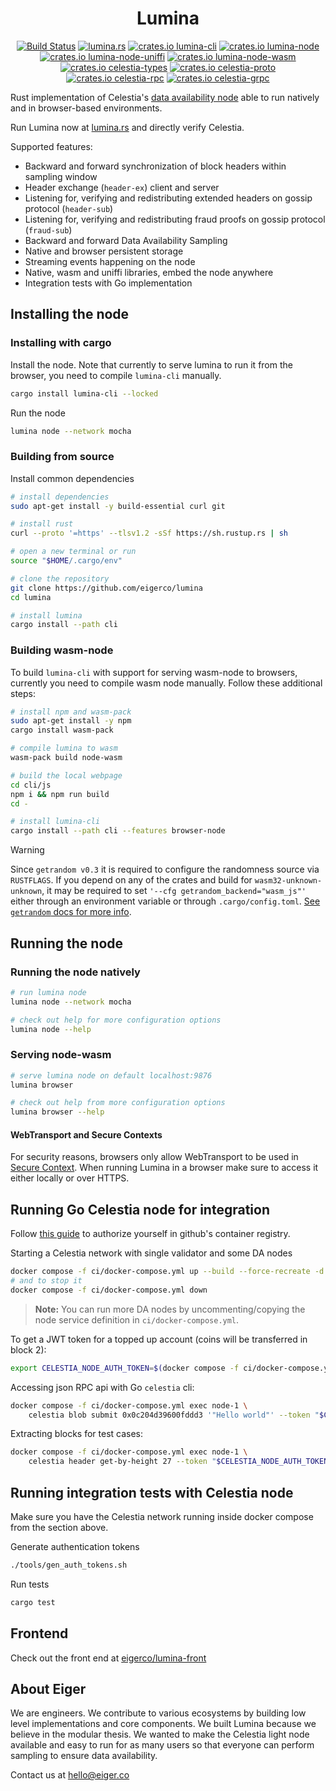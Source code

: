 <div align="center">

# Lumina

<a href="https://github.com/eigerco/lumina/actions/workflows/ci.yml?query=branch%3Amain"><img src="https://github.com/eigerco/lumina/actions/workflows/ci.yml/badge.svg?branch=main" alt="Build Status" /></a>
<a href="https://lumina.rs"><img src="https://img.shields.io/website?url=https%3A%2F%2Flumina.rs&label=lumina.rs" alt="lumina.rs"></a>
<a href="https://crates.io/crates/lumina-cli"><img src="https://img.shields.io/crates/v/lumina-cli?label=lumina-cli" alt="crates.io lumina-cli"></a>
<a href="https://crates.io/crates/lumina-node"><img src="https://img.shields.io/crates/v/lumina-node?label=lumina-node" alt="crates.io lumina-node"></a>
<a href="https://crates.io/crates/lumina-node-uniffi"><img src="https://img.shields.io/crates/v/lumina-node-uniffi?label=lumina-node-uniffi" alt="crates.io lumina-node-uniffi"></a>
<a href="https://crates.io/crates/lumina-node-wasm"><img src="https://img.shields.io/crates/v/lumina-node-wasm?label=lumina-node-wasm" alt="crates.io lumina-node-wasm"></a>
<a href="https://crates.io/crates/celestia-types"><img src="https://img.shields.io/crates/v/celestia-types?label=celestia-types" alt="crates.io celestia-types"></a>
<a href="https://crates.io/crates/celestia-proto"><img src="https://img.shields.io/crates/v/celestia-proto?label=celestia-proto" alt="crates.io celestia-proto"></a>
<a href="https://crates.io/crates/celestia-rpc"><img src="https://img.shields.io/crates/v/celestia-rpc?label=celestia-rpc" alt="crates.io celestia-rpc"></a>
<a href="https://crates.io/crates/celestia-grpc"><img src="https://img.shields.io/crates/v/celestia-grpc?label=celestia-grpc" alt="crates.io celestia-grpc"></a>

</div>


Rust implementation of Celestia's [data availability node](https://github.com/celestiaorg/celestia-node) able to run natively and in browser-based environments.

Run Lumina now at [lumina.rs](https://lumina.rs/) and directly verify Celestia.

Supported features:
- Backward and forward synchronization of block headers within sampling window
- Header exchange (`header-ex`) client and server
- Listening for, verifying and redistributing extended headers on gossip protocol (`header-sub`)
- Listening for, verifying and redistributing fraud proofs on gossip protocol (`fraud-sub`)
- Backward and forward Data Availability Sampling
- Native and browser persistent storage
- Streaming events happening on the node
- Native, wasm and uniffi libraries, embed the node anywhere
- Integration tests with Go implementation

## Installing the node

### Installing with cargo

Install the node. Note that currently to serve lumina to run it from the browser, you need to compile `lumina-cli` manually.
```bash
cargo install lumina-cli --locked
```
Run the node
```bash
lumina node --network mocha
```

### Building from source

Install common dependencies

```bash
# install dependencies
sudo apt-get install -y build-essential curl git

# install rust
curl --proto '=https' --tlsv1.2 -sSf https://sh.rustup.rs | sh

# open a new terminal or run
source "$HOME/.cargo/env"

# clone the repository
git clone https://github.com/eigerco/lumina
cd lumina

# install lumina
cargo install --path cli
```

### Building wasm-node

To build `lumina-cli` with support for serving wasm-node to browsers, currently
you need to compile wasm node manually. Follow these additional steps:

```bash
# install npm and wasm-pack
sudo apt-get install -y npm
cargo install wasm-pack

# compile lumina to wasm
wasm-pack build node-wasm

# build the local webpage
cd cli/js
npm i && npm run build
cd -

# install lumina-cli
cargo install --path cli --features browser-node
```

> [!WARNING]
> Since `getrandom v0.3` it is required to configure the randomness source via `RUSTFLAGS`.
> If you depend on any of the crates and build for `wasm32-unknown-unknown`, it may be required to set
> `'--cfg getrandom_backend="wasm_js"'` either through an environment variable or through `.cargo/config.toml`.
> [See `getrandom` docs for more info](https://docs.rs/getrandom/0.3.3/getrandom/#webassembly-support).

## Running the node

### Running the node natively

```bash
# run lumina node
lumina node --network mocha

# check out help for more configuration options
lumina node --help
```

### Serving node-wasm

```bash
# serve lumina node on default localhost:9876
lumina browser

# check out help from more configuration options
lumina browser --help
```

#### WebTransport and Secure Contexts

For security reasons, browsers only allow WebTransport to be used in [Secure Context](https://developer.mozilla.org/en-US/docs/Web/Security/Secure_Contexts). When running Lumina in a browser make sure to access it either locally or over HTTPS.

## Running Go Celestia node for integration

Follow [this guide](https://docs.github.com/en/packages/working-with-a-github-packages-registry/working-with-the-container-registry#authenticating-with-a-personal-access-token-classic)
to authorize yourself in github's container registry.

Starting a Celestia network with single validator and some DA nodes
```bash
docker compose -f ci/docker-compose.yml up --build --force-recreate -d
# and to stop it
docker compose -f ci/docker-compose.yml down
```
> **Note:**
> You can run more DA nodes by uncommenting/copying the node service definition in `ci/docker-compose.yml`.

To get a JWT token for a topped up account (coins will be transferred in block 2):
```bash
export CELESTIA_NODE_AUTH_TOKEN=$(docker compose -f ci/docker-compose.yml exec node-1 celestia bridge auth admin --p2p.network private)
```

Accessing json RPC api with Go `celestia` cli:
```bash
docker compose -f ci/docker-compose.yml exec node-1 \
    celestia blob submit 0x0c204d39600fddd3 '"Hello world"' --token "$CELESTIA_NODE_AUTH_TOKEN"
```

Extracting blocks for test cases:
```bash
docker compose -f ci/docker-compose.yml exec node-1 \
    celestia header get-by-height 27 --token "$CELESTIA_NODE_AUTH_TOKEN" | jq .result
```

## Running integration tests with Celestia node

Make sure you have the Celestia network running inside docker compose from the section above.

Generate authentication tokens
```bash
./tools/gen_auth_tokens.sh
```

Run tests
```bash
cargo test
```

## Frontend

Check out the front end at [eigerco/lumina-front](https://github.com/eigerco/lumina-front)

## About Eiger

We are engineers. We contribute to various ecosystems by building low level implementations and core components. We built Lumina because we believe in the modular thesis. We wanted to make the Celestia light node available and easy to run for as many users so that everyone can perform sampling to ensure data availability.

Contact us at hello@eiger.co
